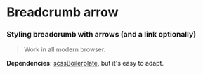 Breadcrumb arrow
================

### Styling breadcrumb with arrows (and a link optionally)

>  Work in all modern browser.

__Dependencies__: [scssBoilerplate](https://github.com/laurentperroteau/scssBoilerplate), but it's easy to adapt.
